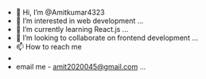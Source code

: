- 👋 Hi, I’m @Amitkumar4323
- 👀 I’m interested in web development ...
- 🌱 I’m currently learning React.js ...
- 💞️ I’m looking to collaborate on frontend development ...
- 📫 How to reach me
-
- email me - amit2020045@gmail.com ...

<!---
Amitkumar4323/Amitkumar4323 is a ✨ special ✨ repository because its `README.md` (this file) appears on your GitHub profile.
You can click the Preview link to take a look at your changes.
--->
